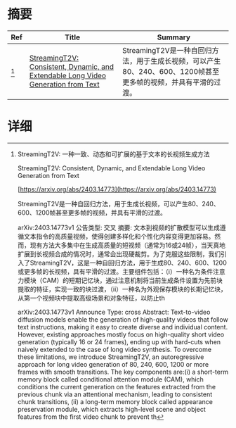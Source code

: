 # 摘要

| Ref | Title | Summary |
| --- | --- | --- |
| [^1] | [StreamingT2V: Consistent, Dynamic, and Extendable Long Video Generation from Text](https://arxiv.org/abs/2403.14773) | StreamingT2V是一种自回归方法，用于生成长视频，可以产生80、240、600、1200帧甚至更多帧的视频，并具有平滑的过渡。 |

# 详细

[^1]: StreamingT2V: 一种一致、动态和可扩展的基于文本的长视频生成方法

    StreamingT2V: Consistent, Dynamic, and Extendable Long Video Generation from Text

    [https://arxiv.org/abs/2403.14773](https://arxiv.org/abs/2403.14773)

    StreamingT2V是一种自回归方法，用于生成长视频，可以产生80、240、600、1200帧甚至更多帧的视频，并具有平滑的过渡。

    

    arXiv:2403.14773v1 公告类型: 交叉 摘要: 文本到视频的扩散模型可以生成遵循文本指令的高质量视频，使得创建多样化和个性化内容变得更加容易。然而，现有方法大多集中在生成高质量的短视频（通常为16或24帧），当天真地扩展到长视频合成的情况时，通常会出现硬裁剪。为了克服这些限制，我们引入了StreamingT2V，这是一种自回归方法，用于生成80、240、600、1200或更多帧的长视频，具有平滑的过渡。主要组件包括：（i）一种名为条件注意力模块（CAM）的短期记忆块，通过注意机制将当前生成条件设置为先前块提取的特征，实现一致的块过渡，（ii）一种名为外观保存模块的长期记忆块，从第一个视频块中提取高级场景和对象特征，以防止th

    arXiv:2403.14773v1 Announce Type: cross  Abstract: Text-to-video diffusion models enable the generation of high-quality videos that follow text instructions, making it easy to create diverse and individual content. However, existing approaches mostly focus on high-quality short video generation (typically 16 or 24 frames), ending up with hard-cuts when naively extended to the case of long video synthesis. To overcome these limitations, we introduce StreamingT2V, an autoregressive approach for long video generation of 80, 240, 600, 1200 or more frames with smooth transitions. The key components are:(i) a short-term memory block called conditional attention module (CAM), which conditions the current generation on the features extracted from the previous chunk via an attentional mechanism, leading to consistent chunk transitions, (ii) a long-term memory block called appearance preservation module, which extracts high-level scene and object features from the first video chunk to prevent th
    


